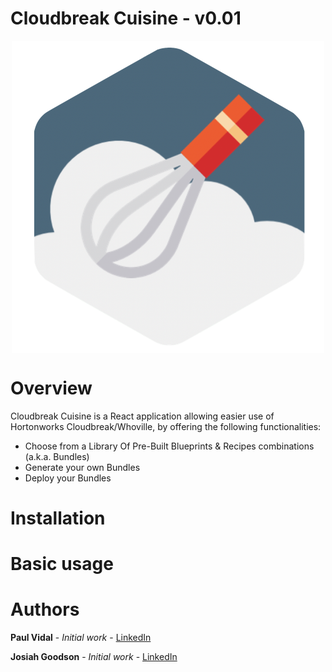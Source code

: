 # Cloudbreak Cuisine - v0.01
<div align="center">
<img src="https://github.com/paulvid/cloudbreak-cuisine-frontend/raw/master/src/assets/img/brand/small_logo.png" width="500" height="500" align="middle">
</div>

# Overview

Cloudbreak Cuisine is a React application allowing easier use of Hortonworks Cloudbreak/Whoville, by offering the following functionalities:
* Choose from a Library Of Pre-Built Blueprints & Recipes combinations (a.k.a. Bundles)
* Generate your own Bundles
* Deploy your Bundles

# Installation

# Basic usage


# Authors

**Paul Vidal** - *Initial work* - [LinkedIn](https://www.linkedin.com/in/paulvid/)

**Josiah Goodson** - *Initial work* - [LinkedIn](https://www.linkedin.com/in/josiahgoodson/)